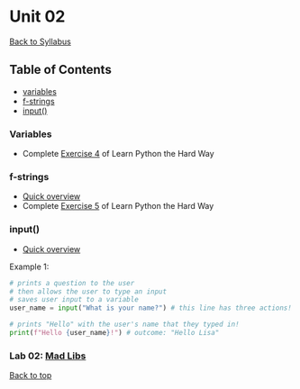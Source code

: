 # <a id="top"></a>Unit 02
[Back to Syllabus](https://github.com/PdxCodeGuild/Programming101#top)

## Table of Contents
- [variables](#variables)
- [f-strings](#fstring)
- [input()](#input)

### <a id="variables"></a>Variables
- Complete [Exercise 4](https://learnpythonthehardway.org/python3/ex4.html) of Learn Python the Hard Way

### <a id="fstring"></a>f-strings
- [Quick overview](https://www.w3schools.com/python/ref_func_print.asp)
- Complete [Exercise 5](https://learnpythonthehardway.org/python3/ex5.html) of Learn Python the Hard Way

### <a id="input"></a>input()
- [Quick overview](https://www.w3schools.com/python/ref_func_input.asp)

Example 1:
```python
# prints a question to the user
# then allows the user to type an input
# saves user input to a variable
user_name = input("What is your name?") # this line has three actions!

# prints "Hello" with the user's name that they typed in!
print(f"Hello {user_name}!") # outcome: "Hello Lisa"
```

### Lab 02: [Mad Libs](https://github.com/PdxCodeGuild/IntroToProgramming/blob/master/labs/lab02-madlib.md)

[Back to top](#top)
